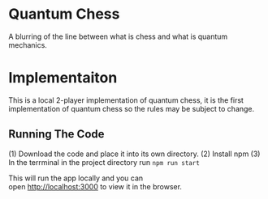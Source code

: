 # Quantum Chess
A blurring of the line between what is chess and what is quantum mechanics.  

# Implementaiton 
This is a local 2-player implementation of quantum chess, it is the first implementation of quantum chess so the rules may be subject to change.  

## Running The Code
(1) Download the code and place it into its own directory. 
(2) Install npm 
(3) In the terrminal in the project directory run `npm run start`

This will run the app locally and you can \
open [http://localhost:3000](http://localhost:3000) to view it in the browser.
